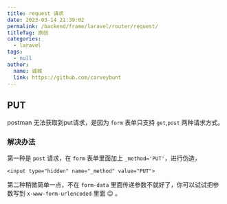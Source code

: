 ```yaml
---
title: request 请求
date: 2023-03-14 21:39:02
permalink: /backend/frame/laravel/router/request/
titleTag: 原创
categories: 
  - laravel
tags: 
  - null
author: 
  name: 诚城
  link: https://github.com/carveybunt
---
```


## PUT

postman 无法获取到put请求，是因为 `form` 表单只支持 `get`,`post` 两种请求方式。

### 解决办法

第一种是 `post` 请求，在 `form` 表单里面加上 `_method='PUT'`，进行伪造，

```vue
<input type="hidden" name="_method" value="PUT">
```

第二种稍微简单一点，不在 `form-data` 里面传递参数不就好了，你可以试试把参数写到 `x-www-form-urlencoded` 里面 :wink: 。
